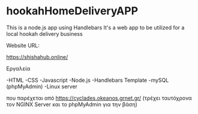 # hookahHomeDeliveryAPP
This is a node.js app using Handlebars 
It's a web app to be utilized for a local hookah delivery business 

Website URL:

https://shishahub.online/

Εργαλεία

-HTML
-CSS
-Javascript
-Node.js
-Handlebars Template
-mySQL (phpMyAdmin)
-Linux server 

που παρέχεται από https://cyclades.okeanos.grnet.gr/ 
(τρέχει ταυτόχρονα τον NGINX Server και το phpMyAdmin για την βάση)
